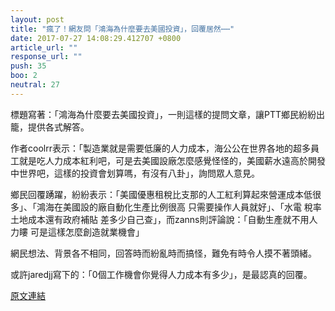 ```yaml
---
layout: post
title: "瘋了！網友問「鴻海為什麼要去美國投資」，回覆居然⋯⋯"
date: 2017-07-27 14:08:29.412707 +0800
article_url: ""
response_url: ""
push: 35
boo: 2
neutral: 27
---
```


標題寫著：「鴻海為什麼要去美國投資」，一則這樣的提問文章，讓PTT鄉民紛紛出籠，提供各式解答。

作者coolrr表示：「製造業就是需要低廉的人力成本，海公公在世界各地的超多員工就是吃人力成本紅利吧，可是去美國設廠怎麼感覺怪怪的，美國薪水遠高於開發中世界吧，這樣的投資會划算嗎，有沒有八卦」，詢問眾人意見。

鄉民回覆踴躍，紛紛表示：「美國優惠租稅比支那的人工紅利算起來營運成本低很多」、「鴻海在美國設的廠自動化生產比例很高 只需要操作人員就好」、「水電 稅率土地成本還有政府補貼 差多少自己查」，而zanns則評論說：「自動生產就不用人力瞜 可是這樣怎麼創造就業機會」

網民想法、背景各不相同，回答時而紛亂時而搞怪，難免有時令人摸不著頭緒。

或許jaredjj寫下的：「0個工作機會你覺得人力成本有多少」，是最認真的回覆。

<a href = "https://www.ptt.cc/bbs/Gossiping/M.1501126402.A.CC8.html">原文連結</a>

